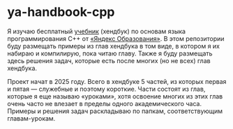 # ya-handbook-cpp

Я изучаю бесплатный [учебник](https://education.yandex.ru/handbook/cpp) (хендбук) по основам языка программирования C++ от [«Яндекс Образования»](https://education.yandex.ru/about). В этом репозитории буду размещать примеры из глав хендбука в том виде, в котором я их набираю и компилирую, пока читаю главу. Также я буду размещать здесь решения задач, которые есть после многих (но не всех) глав хендбука.

Проект начат в 2025 году. Всего в хендбуке 5 частей, из которых первая и пятая — служебные и поэтому короткие. Части состоят из глав, которые я еще называю «уроками», хотя освоение многих из этих глав очень часто не влезает в пределы одного академического часа. Примеры и решения задач раскладываю по папкам, соответствующим главам-урокам.
